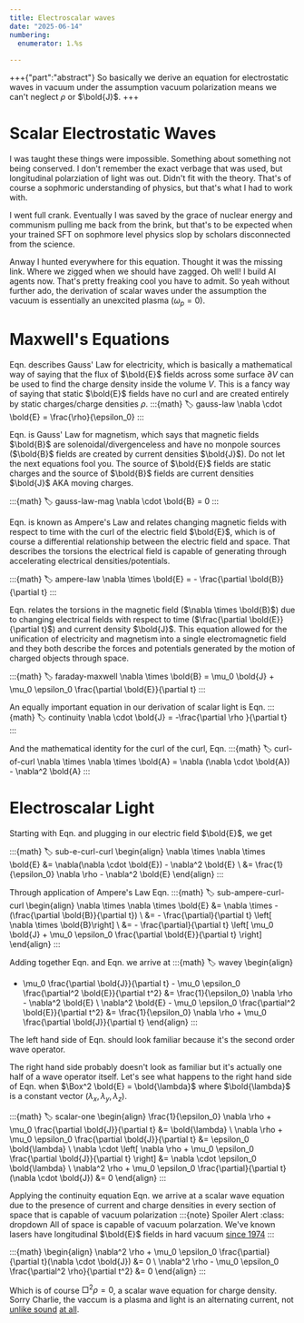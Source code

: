 ```yaml
---
title: Electroscalar waves
date: "2025-06-14"
numbering:
  enumerator: 1.%s
  
---
```


+++{"part":"abstract"}
So basically we derive an equation for electrostatic waves in vacuum under the assumption vacuum polarization means we can't neglect $\rho$ or $\bold{J}$.
+++

# Scalar Electrostatic Waves

I was taught these things were impossible. Something about something not being conserved. I don't remember the exact verbage that was used, but longitudinal polarziation of light was out. Didn't fit with the theory. That's of course a sophmoric understanding of physics, but that's what I had to work with.

I went full crank. Eventually I was saved by the grace of nuclear energy and communism pulling me back from the brink, but that's to be expected when your trained SFT on sophmore level physics slop by scholars disconnected from the science.


Anway I hunted everywhere for this equation. Thought it was the missing link. Where we zigged when we should have zagged. Oh well! I build AI agents now. That's pretty freaking cool you have to admit. So yeah without further ado, the derivation of scalar waves under the assumption the vacuum is essentially an unexcited plasma ($\omega_p=0$).


# Maxwell's Equations

Eqn. [](#gauss-law) describes Gauss' Law for electricity, which is basically a mathematical way of saying that the flux of $\bold{E}$ fields across some surface  $\partial V$ can be used to find the charge density inside the volume $V$. This is a fancy way of saying that static $\bold{E}$ fields have no curl and are created entirely by static charges/charge densities $\rho$.
:::{math}
:label: gauss-law
\nabla \cdot \bold{E} = \frac{\rho}{\epsilon_0}
:::


Eqn. [](#gauss-law-mag) is Gauss' Law for magnetism, which says that magnetic fields $\bold{B}$ are solenoidal/divergenceless and have no monpole sources ($\bold{B}$ fields are created by current densities $\bold{J}$). Do not let the next equations fool you. The source of $\bold{E}$ fields are static charges and the source of $\bold{B}$ fields are current densities $\bold{J}$ AKA moving charges.

:::{math}
:label: gauss-law-mag
\nabla \cdot \bold{B} = 0
:::


Eqn. [](#ampere-law) is known as Ampere's Law and relates changing magnetic fields with respect to time with the curl of the electric field $\bold{E}$, which is of course a differential relationship between the electric field and space. That describes the torsions the electrical field is capable of generating through accelerating electrical densities/potentials.

:::{math}
:label: ampere-law
\nabla \times \bold{E} = - \frac{\partial \bold{B}}{\partial t}
:::



Eqn. [](#faraday-maxwell) relates the torsions in the magnetic field ($\nabla \times \bold{B}$) due to changing electrical fields with respect to time ($\frac{\partial \bold{E}}{\partial t}$) and current density $\bold{J}$. This equation allowed for the unification of electricity and magnetism into a single electromagnetic field and they both describe the forces and potentials generated by the motion of charged objects through space.


:::{math}
:label: faraday-maxwell
\nabla \times \bold{B} = \mu_0 \bold{J} + \mu_0 \epsilon_0 \frac{\partial \bold{E}}{\partial t}
:::


An equally important equation in our derivation of scalar light is Eqn. [](#continuity)
:::{math}
:label: continuity
\nabla \cdot \bold{J} = -\frac{\partial \rho }{\partial t}
:::

And the mathematical identity for the curl of the curl, Eqn. [](#curl-of-curl)
:::{math}
:label: curl-of-curl
\nabla \times \nabla \times \bold{A} = \nabla (\nabla \cdot \bold{A}) - \nabla^2 \bold{A}
:::


# Electroscalar Light

Starting with Eqn. [](#curl-of-curl) and plugging in our electric field $\bold{E}$, we get

:::{math}
:label: sub-e-curl-curl
\begin{align}
\nabla \times \nabla \times \bold{E} &= \nabla(\nabla \cdot \bold{E}) - \nabla^2 \bold{E} \\
&= \frac{1}{\epsilon_0} \nabla \rho - \nabla^2 \bold{E}
\end{align}
:::

Through application of Ampere's Law Eqn. [](#ampere-law)
:::{math}
:label: sub-ampere-curl-curl
\begin{align}
\nabla \times \nabla \times \bold{E} &= \nabla \times - (\frac{\partial \bold{B}}{\partial t}) \\
&= - \frac{\partial}{\partial t} \left[ \nabla \times \bold{B}\right] \\
&= - \frac{\partial}{\partial t} \left[ \mu_0 \bold{J} + \mu_0 \epsilon_0 \frac{\partial \bold{E}}{\partial t} \right]
\end{align}
:::


Adding together Eqn. [](#sub-ampere-curl-curl) and Eqn. [](#sub-e-curl-curl) we arrive at
:::{math}
:label: wavey
\begin{align}
- \mu_0 \frac{\partial \bold{J}}{\partial t} - \mu_0 \epsilon_0 \frac{\partial^2 \bold{E}}{\partial t^2} &= \frac{1}{\epsilon_0} \nabla \rho - \nabla^2 \bold{E} \\
\nabla^2 \bold{E} - \mu_0 \epsilon_0 \frac{\partial^2 \bold{E}}{\partial t^2} &= \frac{1}{\epsilon_0} \nabla \rho  + \mu_0 \frac{\partial \bold{J}}{\partial t}
\end{align}
:::


The left hand side of Eqn. [](#wavey) should look familiar because it's the second order wave operator.

The right hand side probably doesn't look as familiar but it's actually one half of a wave operator itself. Let's see what happens to the right hand side of Eqn. [](#wavey) when $\Box^2 \bold{E} = \bold{\lambda}$ where $\bold{\lambda}$ is a constant vector $(\lambda_x, \lambda_y, \lambda_z)$.

:::{math}
:label: scalar-one
\begin{align}
\frac{1}{\epsilon_0} \nabla \rho  + \mu_0 \frac{\partial \bold{J}}{\partial t} &= \bold{\lambda} \\
\nabla \rho  + \mu_0 \epsilon_0 \frac{\partial \bold{J}}{\partial t} &= \epsilon_0 \bold{\lambda} \\
\nabla \cdot \left[  \nabla \rho  + \mu_0 \epsilon_0 \frac{\partial \bold{J}}{\partial t} \right] &= \nabla \cdot \epsilon_0 \bold{\lambda} \\
\nabla^2 \rho + \mu_0 \epsilon_0 \frac{\partial}{\partial t}(\nabla \cdot \bold{J}) &= 0
\end{align}
:::


Applying the continuity equation Eqn. [](#continuity) we arrive at a scalar wave equation due to the presence of current and charge densities in every section of space that is capable of vacuum polarization 
:::{note} Spoiler Alert
:class: dropdown
All of space is capable of vacuum polarzation. We've known lasers have longitudinal $\bold{E}$ fields in hard vacuum [since 1974][scalar-waves-laser]
:::


:::{math}
\begin{align}
\nabla^2 \rho + \mu_0 \epsilon_0 \frac{\partial}{\partial t}(\nabla \cdot \bold{J}) &= 0 \\
\nabla^2 \rho - \mu_0 \epsilon_0 \frac{\partial^2 \rho}{\partial t^2} &= 0
\end{align}
:::

Which is of course $\Box^2 \rho = 0$, a scalar wave equation for charge density. Sorry Charlie, the vaccum is a plasma and light is an alternating current, not [unlike sound][longitudinal-light] [at all][scalar-waves-laser].


[scalar-waves-laser]: https://www.osti.gov/biblio/6944235
[longitudinal-light]: https://ieeexplore.ieee.org/document/5943340